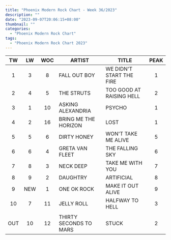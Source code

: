 ```yaml
---
title: "Phoenix Modern Rock Chart - Week 36/2023"
description: ""
date: "2023-09-07T20:06:15+08:00"
thumbnail: ""
categories:
  - "Phoenix Modern Rock Chart"
tags:
  - "Phoenix Modern Rock Chart 2023"
---
```

<!--more-->
|TW|LW|WOC|ARTIST|TITLE|PEAK|
|:----:|:----:|:----:|----|----|:----:|
|1|3|8|FALL OUT BOY|WE DIDN'T START THE FIRE|1|
|2|4|5|THE STRUTS|TOO GOOD AT RAISING HELL|2|
|3|1|10|ASKING ALEXANDRIA|PSYCHO|1|
|4|2|16|BRING ME THE HORIZON|LOST|1|
|5|5|6|DIRTY HONEY|WON'T TAKE ME ALIVE|5|
|6|6|4|GRETA VAN FLEET|THE FALLING SKY|6|
|7|8|3|NECK DEEP|TAKE ME WITH YOU|7|
|8|9|2|DAUGHTRY|ARTIFICIAL|8|
|9|NEW|1|ONE OK ROCK|MAKE IT OUT ALIVE|9|
|10|7|11|JELLY ROLL|HALFWAY TO HELL|3|
| | | | | | |
|OUT|10|12|THIRTY SECONDS TO MARS|STUCK|2|
